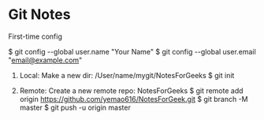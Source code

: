 # Git Notes

First-time config

$ git config --global user.name "Your Name"
$ git config --global user.email "email@example.com"


1. Local: Make a new dir:  /User/name/mygit/NotesForGeeks
   $ git init

2. Remote: Create a new remote repo: NotesForGeeks
	$ git remote add origin https://github.com/yemao616/NotesForGeek.git
	$ git branch -M master
	$ git push -u origin master